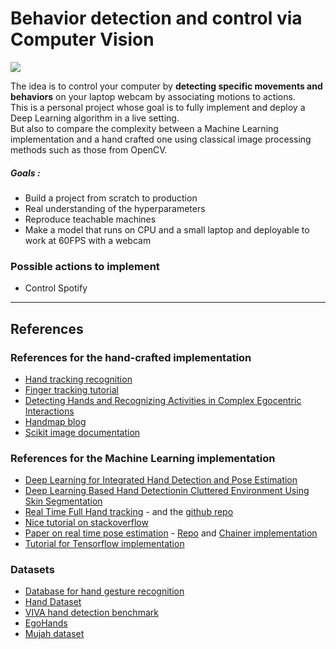 # Behavior detection and control via Computer Vision
![](https://www.stemmer-imaging.se/media/uploads/products/software/CVB/CVB-Optical-Flow-App1-I0.jpg)

The idea is to control your computer by **detecting specific movements and behaviors** on your laptop webcam by associating motions to actions.<br>
This is a personal project whose goal is to fully implement and deploy a Deep Learning algorithm in a live setting.<br>
But also to compare the complexity between a Machine Learning implementation and a hand crafted one using classical image processing methods such as those from OpenCV. 

##### Goals : 
- Build a project from scratch to production
- Real understanding of the hyperparameters
- Reproduce teachable machines
- Make a model that runs on CPU and a small laptop and deployable to work at 60FPS with a webcam

### Possible actions to implement
- Control Spotify

***
## References
### References for the hand-crafted implementation
- [Hand tracking recognition](http://sa-cybernetics.github.io/blog/2013/08/12/hand-tracking-and-recognition-with-opencv/)
- [Finger tracking tutorial](https://picoledelimao.github.io/blog/2015/11/15/fingertip-detection-on-opencv/)
- [Detecting Hands and Recognizing Activities in Complex Egocentric Interactions](http://vision.soic.indiana.edu/papers/egohands2015iccv.pdf)
- [Handmap blog](https://handmap.github.io/dlib-classifier-for-object-detection/)
- [Scikit image documentation](http://scikit-image.org/docs/dev/auto_examples/)

### References for the Machine Learning implementation
- [Deep Learning for Integrated Hand Detection and Pose Estimation](http://vision.unipv.it/CV/materiale2016-17/4th%20Choice/0257.pdf)
- [Deep Learning Based Hand Detectionin Cluttered Environment Using Skin Segmentation](http://openaccess.thecvf.com/content_ICCV_2017_workshops/papers/w11/Roy_Deep_Learning_Based_ICCV_2017_paper.pdf)
- [Real Time Full Hand tracking](https://www.youtube.com/watch?v=OLL_F4LV0YM) - and the [github repo](https://github.com/timctho/convolutional-pose-machines-tensorflow)
- [Nice tutorial on stackoverflow](https://stackoverflow.com/questions/44491350/deep-learning-for-hand-detection)
- [Paper on real time pose estimation](https://arxiv.org/abs/1611.08050) - [Repo](https://github.com/ZheC/Realtime_Multi-Person_Pose_Estimation) and [Chainer implementation](https://github.com/DeNA/Chainer_Realtime_Multi-Person_Pose_Estimation)
- [Tutorial for Tensorflow implementation](https://towardsdatascience.com/how-to-build-a-real-time-hand-detector-using-neural-networks-ssd-on-tensorflow-d6bac0e4b2ce)


### Datasets 
- [Database for hand gesture recognition](http://sun.aei.polsl.pl/~mkawulok/gestures/)
- [Hand Dataset](http://www.robots.ox.ac.uk/~vgg/data/hands/)
- [VIVA hand detection benchmark](http://cvrr.ucsd.edu/vivachallenge/index.php/hands/hand-detection/)
- [EgoHands](http://vision.soic.indiana.edu/projects/egohands/)
- [Mujah dataset](https://www.mutah.edu.jo/biometrix/hand-images-databases.html)

